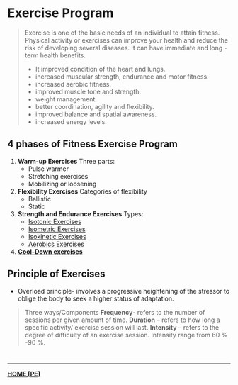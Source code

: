 # Exercise Program
> Exercise is one of the basic needs of an individual to attain fitness. Physical activity or exercises can improve your health and reduce the risk of developing several diseases. It can have immediate and long -term health benefits.
> - It improved condition of the heart and lungs.
> - increased muscular strength, endurance and motor fitness.
> - increased aerobic fitness.
> - improved muscle tone and strength.
> - weight management.
> - better coordination, agility and flexibility.
> - improved balance and spatial awareness.
> - increased energy levels.

## 4 phases of Fitness Exercise Program
1. **Warm-up Exercises**
	Three parts:
	- Pulse warmer
	- Stretching exercises
	- Mobilizing or loosening
2. **Flexibility Exercises**
	Categories of flexibility
	- Ballistic
	- Static
3. **Strength and Endurance Exercises**
	Types:
	- [Isotonic Exercises](IsotonicExercise.md)
	- [Isometric Exercises](IsometricExercise.md)
	- [Isokinetic Exercises](IsokineticExercise.md)
	- [Aerobics Exercises](AerobicExercise.md)
4. **[Cool-Down exercises](CoolDownexercises.md)**

## Principle of Exercises
- Overload principle- involves a progressive heightening of the stressor to oblige the body to seek a higher status of adaptation.
> Three ways/Components
> **Frequency**- refers to the number of sessions per given amount of time.
> **Duration** – refers to how long a specific activity/ exercise session will last.
> **Intensity** – refers to the degree of difficulty of an exercise session. Intensity range from 60 % -90 %.

# 
---
**[HOME [PE]](PE102)**